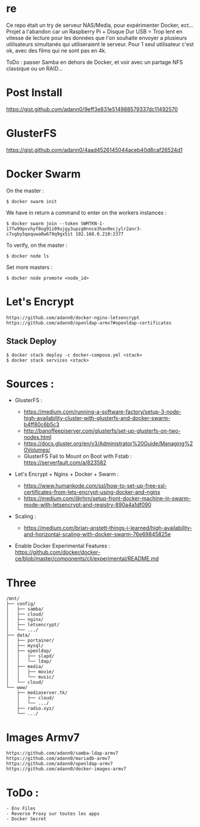 # re

Ce repo était un try de serveur NAS/Media, pour expérimenter Docker, ect... Projet a l'abandon car un Raspberry Pi + Disque Dur USB = Trop lent en vitesse de lecture pour les données que l'on souhaite envoyer a plusieurs utilisateurs simultanés qui utiliseraient le serveur. Pour 1 seul utilisateur c'est ok, avec des films qui ne sont pas en 4k.

ToDo : passer Samba en dehors de Docker, et voir avec un partage NFS classique ou un RAID...

# Post Install

https://gist.github.com/adann0/9eff3e831e514988579337dc11492570

# GlusterFS

https://gist.github.com/adann0/4aad4526145044aceb40d8caf26524d1

# Docker Swarm

On the master :

    $ docker swarm init 
    
We have in return a command to enter on the workers instances :
    
    $ docker swarm join --token SWMTKN-1-17fw99pvvhyf8og91i09ujgy3upzg0nnce3hav0ecjylr2anr3-c7xgby5qequwa0w679q9gx5it 192.168.0.210:2377

To verify, on the master :

    $ docker node ls
    
Set more masters :

    $ docker node promote <node_id>
    
# Let's Encrypt

    https://github.com/adann0/docker-nginx-letsencrypt
    https://github.com/adann0/openldap-armv7#openldap-certificates

## Stack Deploy

    $ docker stack deploy -c docker-compose.yml <stack>
    $ docker stack services <stack>

# Sources :

- GlusterFS :
  - https://medium.com/running-a-software-factory/setup-3-node-high-availability-cluster-with-glusterfs-and-docker-swarm-b4ff80c6b5c3
  - http://banoffeepiserver.com/glusterfs/set-up-glusterfs-on-two-nodes.html
  - https://docs.gluster.org/en/v3/Administrator%20Guide/Managing%20Volumes/
  - GlusterFS Fail to Mount on Boot with Fstab : https://serverfault.com/a/823582
  
- Let's Encrypt + Nginx + Docker + Swarm :
  - https://www.humankode.com/ssl/how-to-set-up-free-ssl-certificates-from-lets-encrypt-using-docker-and-nginx
  - https://medium.com/@rhrn/setup-front-docker-machine-in-swarm-mode-with-letsencrypt-and-registry-890a4a1df090

- Scaling :
  - https://medium.com/brian-anstett-things-i-learned/high-availability-and-horizontal-scaling-with-docker-swarm-76e69845825e

- Enable Docker Experimental Features : https://github.com/docker/docker-ce/blob/master/components/cli/experimental/README.md

# Three

    /mnt/
    ├── config/
    │   ├── samba/
    │   ├── cloud/
    │   ├── nginx/
    │   ├── letsencrypt/
    │   └── .../
    ├── data/
    │   ├── portainer/
    │   ├── mysql/
    │   ├── openldap/
    │   │   ├── slapd/
    │   │   └── ldap/
    │   ├── media/
    │   │   ├── movie/
    │   │   └── music/
    │   └── cloud/
    └── www/
        ├── mediaserver.tk/
        │   ├── cloud/
        │   └── .../
        ├── radio.xyz/
        └── .../
        
 # Images Armv7
 
    https://github.com/adann0/samba-ldap-armv7
    https://github.com/adann0/mariadb-armv7
    https://github.com/adann0/openldap-armv7
    https://github.com/adann0/docker-images-armv7

# ToDo :

    - Env Files
    - Reverse Proxy sur toutes les apps
    - Docker Secret
